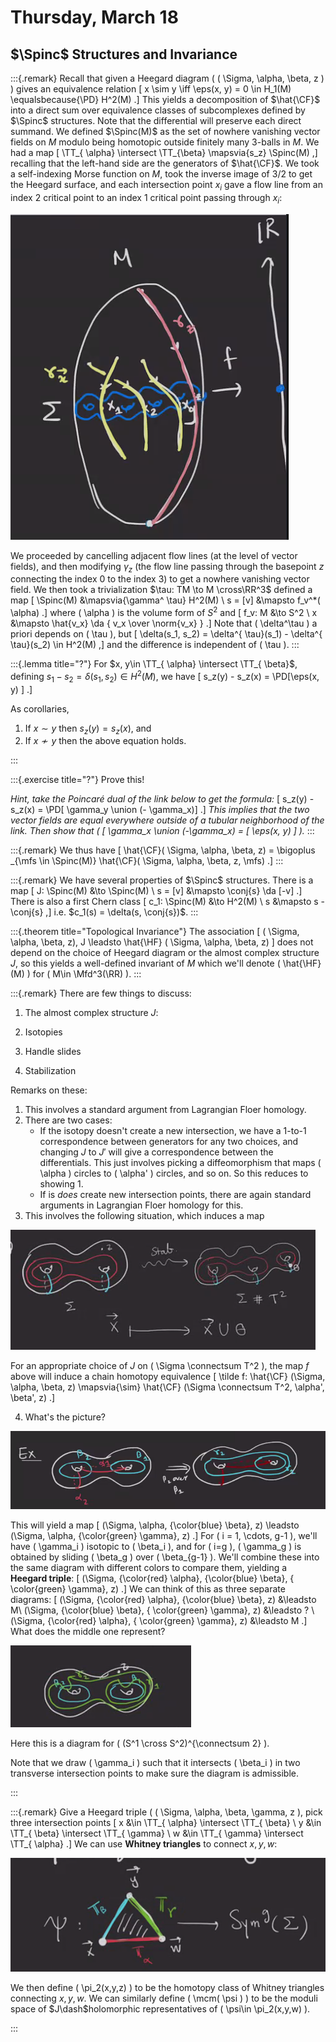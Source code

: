 # Thursday, March 18

## $\Spinc$ Structures and Invariance

:::{.remark}
Recall that given a Heegard diagram \( ( \Sigma, \alpha, \beta, z ) \) gives an equivalence relation
\[
x \sim y \iff \eps(x, y) = 0 \in H_1(M) \equalsbecause{\PD} H^2(M)
.\]
This yields a decomposition of $\hat{\CF}$ into a direct sum over equivalence classes of subcomplexes defined by $\Spinc$ structures.
Note that the differential will preserve each direct summand.
We defined $\Spinc(M)$ as the set of nowhere vanishing vector fields on $M$ modulo being homotopic outside finitely many 3-balls in $M$.
We had a map 
\[
\TT_{ \alpha} \intersect \TT_{\beta} \mapsvia{s_z} \Spinc(M)
,\]
recalling that the left-hand side are the generators of $\hat{\CF}$.
We took a self-indexing Morse function on $M$, took the inverse image of $3/2$ to get the Heegard surface, and each intersection point $x_i$ gave a flow line from an index 2 critical point to an index 1 critical point passing through $x_i$:

![Trajectories of negative gradient flow](figures/image_2021-03-18-11-19-00.png)

We proceeded by cancelling adjacent flow lines (at the level of vector fields), and then modifying $\gamma_z$ (the flow line passing through the basepoint $z$ connecting the index 0 to the index 3) to get a nowhere vanishing vector field.
We then took a trivialization $\tau: TM \to M \cross\RR^3$ defined a map
\[
\Spinc(M) &\mapsvia{\gamma^ \tau} H^2(M) \\
s = [v] &\mapsto f_v^*( \alpha)
.\]
where \( \alpha \) is the volume form of $S^2$ and 
\[
f_v: M &\to S^2 \\
x &\mapsto \hat{v_x} \da { v_x \over \norm{v_x} }
.\]
Note that \( \delta^\tau \) a priori depends on \( \tau \), but 
\[
\delta(s_1, s_2) = \delta^{ \tau}(s_1) - \delta^{ \tau}(s_2) \in H^2(M)
,\]
and the difference is independent of \( \tau \).
:::

:::{.lemma title="?"}
For $x, y\in \TT_{ \alpha} \intersect \TT_{ \beta}$, defining $s_1 - s_2 = \delta(s_1, s_2) \in H^2(M)$, we have
\[
s_z(y) - s_z(x) = \PD[\eps(x, y) ]
.\]

As corollaries,

1. If $x\sim y$ then $s_z(y) = s_z(x)$, and
2. If $x\not\sim y$ then the above equation holds.

:::

:::{.exercise title="?"}
Prove this!

*Hint, take the Poincaré dual of the link below to get the formula:*
\[
s_z(y) - s_z(x) = \PD[ \gamma_y \union (- \gamma_x)]
.\]
*This implies that the two vector fields are equal everywhere outside of a tubular neighborhood of the link.
Then show that \( [ \gamma_x \union (-\gamma_x) = [ \eps(x, y) ] \).*
:::

:::{.remark}
We thus have
\[
\hat{\CF}( \Sigma, \alpha, \beta, z)
= \bigoplus _{\mfs \in \Spinc(M)} 
\hat{\CF}( \Sigma, \alpha, \beta, z, \mfs)
.\]
:::

:::{.remark}
We have several properties of $\Spinc$ structures.
There is a map
\[
J: \Spinc(M) &\to \Spinc(M) \\
s = [v] &\mapsto \conj{s} \da [-v]
.\]
There is also a first Chern class
\[
c_1: \Spinc(M) &\to H^2(M) \\
s &\mapsto s - \conj{s}
,\]
i.e. $c_1(s) = \delta(s, \conj{s})$.
:::

:::{.theorem title="Topological Invariance"}
The association
\[
( \Sigma, \alpha, \beta, z), J \leadsto 
\hat{\HF}
( \Sigma, \alpha, \beta, z)
\]
does not depend on the choice of Heegard diagram or the almost complex structure $J$, so this yields a well-defined invariant of $M$ which we'll denote \( \hat{\HF}(M) \) for \( M\in \Mfd^3(\RR) \).
:::


:::{.remark}
There are few things to discuss:

1. The almost complex structure $J$:

2. Isotopies

3. Handle slides

4. Stabilization

Remarks on these:

1. This involves a standard argument from Lagrangian Floer homology.
2. There are two cases:
    - If the isotopy doesn't create a new intersection, we have a 1-to-1 correspondence between generators for any two choices, and changing $J$ to $J'$ will give a correspondence between the differentials.
    This just involves picking a diffeomorphism that maps \( \alpha \) circles to \( \alpha' \) circles, and so on.
    So this reduces to showing 1.
    - If is *does* create new intersection points, there are again standard arguments in Lagrangian Floer homology for this.
3. This involves the following situation, which induces a map

  ![image_2021-03-18-11-51-38](figures/image_2021-03-18-11-51-38.png)
  
  For an appropriate choice of $J$ on \( \Sigma \connectsum T^2 \), the map $f$ above will induce a chain homotopy equivalence
\[
\tilde f: 
\hat{\CF}
(\Sigma, \alpha, \beta, z)
\mapsvia{\sim} 
\hat{\CF}
(\Sigma \connectsum T^2, \alpha', \beta', z)
.\]

4. What's the picture? 

![image_2021-03-18-11-56-59](figures/image_2021-03-18-11-56-59.png)

  This will yield a map
  \[
  (\Sigma, \alpha, {\color{blue} \beta}, z)
  \leadsto
  (\Sigma, \alpha, {\color{green} \gamma}, z)
  .\]
  For \( i = 1, \cdots, g-1 \), we'll have \( \gamma_i \) isotopic to \( \beta_i \), and for \( i=g \), \( \gamma_g \) is obtained by sliding \( \beta_g \) over \( \beta_{g-1} \).
  We'll combine these into the same diagram with different colors to compare them, yielding a **Heegard triple**:
  \[
  (\Sigma, {\color{red} \alpha}, {\color{blue} \beta}, { \color{green} \gamma}, z)
  .\]
  We can think of this as three separate diagrams:
  \[
  (\Sigma, {\color{red} \alpha}, {\color{blue} \beta}, z)
  &\leadsto M\\
  (\Sigma, {\color{blue} \beta}, { \color{green} \gamma}, z)
  &\leadsto ? \\
  (\Sigma, {\color{red} \alpha}, { \color{green} \gamma}, z)
  &\leadsto M
  .\]
  What does the middle one represent?

  ![Heegard diagram](figures/image_2021-03-18-12-02-39.png)

  Here this is a diagram for \( (S^1 \cross S^2)^{\connectsum 2} \).

  Note that we draw \( \gamma_i \) such that it intersects \( \beta_i \) in two transverse intersection points to make sure the diagram is admissible.

:::


:::{.remark}
Give a Heegard triple
\( ( \Sigma, \alpha, \beta, \gamma, z \), pick three intersection points
\[
x &\in \TT_{ \alpha} \intersect \TT_{ \beta} \\
y &\in \TT_{ \beta} \intersect \TT_{ \gamma} \\
w &\in \TT_{ \gamma} \intersect \TT_{ \alpha} 
.\]
We can use **Whitney triangles** to connect $x,y,w$:

![image_2021-03-18-12-23-07](figures/image_2021-03-18-12-23-07.png)

We then define \( \pi_2(x,y,z) \) to be the homotopy class of Whitney triangles connecting $x,y,w$.
We can similarly define \( \mcm( \psi )  \) to be the moduli space of $J\dash$holomorphic representatives of \( \psi\in \pi_2(x,y,w) \).

:::









